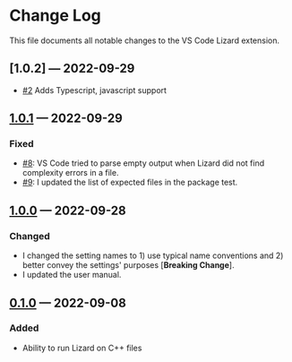 <!-- markdownlint-disable MD024 -->

# Change Log

This file documents all notable changes to the VS Code Lizard extension.

## [1.0.2] — 2022-09-29

- [#2](https://github.com/brobeson/vscode-lizard/issues/2) Adds Typescript,
  javascript support

## [1.0.1] — 2022-09-29

### Fixed

- [#8](https://github.com/brobeson/vscode-lizard/issues/8): VS Code tried to
  parse empty output when Lizard did not find complexity errors in a file.
- [#9](https://github.com/brobeson/vscode-lizard/issues/9): I updated the list
  of expected files in the package test.

## [1.0.0] — 2022-09-28

### Changed

- I changed the setting names to 1) use typical name conventions and 2) better
  convey the settings' purposes [**Breaking Change**].
- I updated the user manual.

## [0.1.0] — 2022-09-08

### Added

- Ability to run Lizard on C++ files

[unreleased]: https://github.com/brobeson/ctest-lab/compare/v1.0.1...HEAD
[1.0.1]: https://github.com/brobeson/ctest-lab/compare/v1.0.0...v1.0.1
[1.0.0]: https://github.com/brobeson/vscode-lizard/compare/v0.1.0...v1.0.0
[0.1.0]:
  https://github.com/brobeson/ctest-lab/compare/c0a0a408beff50739430b2e13be9af639c3e89ae...v0.1.0
